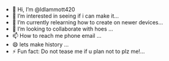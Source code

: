 - 👋 Hi, I’m @ldlammott420
- 👀 I’m interested in seeing if i can make it...
- 🌱 I’m currently relearning how to create on newer devices...
- 💞️ I’m looking to collaborate with hoes ...
- 📫 How to reach me phone email ...
- 😄 lets make history ...
- ⚡ Fun fact: Do not tease me if u plan not to plz me!...

<!---
ldlammott420/ldlammott420 is a ✨ special ✨ repository because its `README.md` (this file) appears on your GitHub profile.
You can click the Preview link to take a look at your changes.
--->
